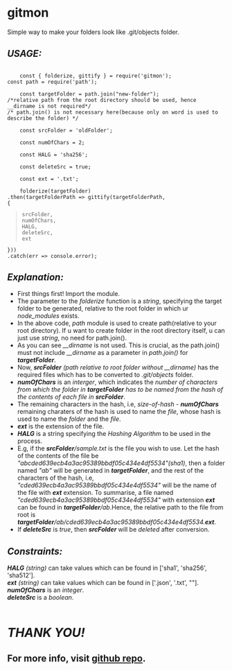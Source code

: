 # gitmon
Simple way to make your folders look like .git/objects folder.
## *USAGE:*
<code>
    const { folderize, gittify } = require('gitmon');<br>const path = require('path');<br>
    const targetFolder = path.join("new-folder"); <br>/*relative path from the root directory should be used, hence __dirname is not required*/<br>/* path.join() is not necessary here(because only on word is used to describe the folder) */<br>
    const srcFolder = 'oldFolder';<br>
    const numOfChars = 2;<br>
    const HALG = 'sha256';<br>
    const deleteSrc = true;<br>
    const ext = '.txt';<br>
    folderize(targetFolder)<br>.then(targetFolderPath => gittify(targetFolderPath,<br>{<br><blockquote>srcFolder,<br>numOfChars,<br>HALG,<br>deleteSrc,<br>ext</blockquote>}))<br>.catch(err => console.error);
</code>

## *Explanation:*<br>
* First things first! Import the module.
* The parameter to the *folderize* function is a *string*, specifying the target folder to be generated, relative to the root folder in which ur *node_modules* exists.
* In the above code, *path* module is used to create path(relative to your root directory). If u want to create folder in the root directory itself, u can just use *string*, no need for path.join().
* As you can see *__dirname* is not used. This is crucial, as the path.join() must not include *__dirname* as a parameter in *path.join()* for ***targetFolder***.
* Now, ***srcFolder*** *(path relative to root folder without *__dirname*)* has the required files which has to be converted to *.git/objects* folder.
* ***numOfChars*** is an *interger*, which indicates the *number of characters from which the folder in ***targetFolder*** has to be named from the hash of the contents of each file in ***srcFolder****.
* The remaining characters in the hash, i.e, *size-of-hash* - ***numOfChars*** remaining charaters of the hash is used to name the *file*, whose hash is used to name the *folder* and the *file*.
* ***ext*** is the extension of the file.
* ***HALG*** is a string specifying the *Hashing Algorithm* to be used in the process.
* E.g, if the ***srcFolder**/sample.txt* is the file you wish to use. Let the hash of the contents of the file be *"abcded639ecb4a3ac95389bbdf05c434e4df5534"(sha1)*, then a folder named *"ab"* will be generated in ***targetFolder***, and the rest of the characters of the hash, i.e, *"cded639ecb4a3ac95389bbdf05c434e4df5534"* will be the name of the file with ***ext*** extension. To summarise, a file named *"cded639ecb4a3ac95389bbdf05c434e4df5534"* with extension ***ext*** can be found in ***targetFolder**/ab*.Hence, the relative path to the file from root is ****targetFolder***/ab/cded639ecb4a3ac95389bbdf05c434e4df5534.***ext****.
* If ***deleteSrc*** is *true*, then ***srcFolder*** will be *deleted* after conversion.

## *Constraints:*<br>
***HALG*** *(string)* can take values which can be found in ['sha1', 'sha256', 'sha512'].<br>
***ext*** *(string)* can take values which can be found in ['.json', '.txt', ""].<br>
***numOfChars*** is an *integer*.<br>
***deleteSrc*** is a *boolean*.
<br><br>

# ***THANK YOU!***<br>

## For more info, visit [github repo](https://github.com/hrithikgautham/gitmon-npm).
